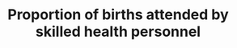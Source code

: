 ---
actual_indicator_available: Proportion of births attended by skilled health personnel
actual_indicator_available_description: Represents the percentage of all births attended
  by a doctor of medicine, doctor of osteopathy, certified nurse-midwife, or other
  midwife
comments_and_limitations: Data currently available through 2016
data_non_statistical: false
date_of_national_source_publication: September, 2017
goal_meta_link: http://unstats.un.org/sdgs/files/metadata-compilation/Metadata-Goal-3.pdf
graph: longitudinal
graph_title: Percentage of US births attended by by skilled health personnel
graph_type: line
has_metadata: true
indicator: 3.1.2
indicator_definition: Percentage of live births attended by skilled health personnel
  during a specified time period.
indicator_name: Proportion of births attended by skilled health personnel
indicator_sort_order: 03-01-02
indicator_variable: proportion_births_attended_byskilled
layout: indicator
method_of_computation: 'Number of births attended by skilled health personnel (doctors,
  nurses or midwives) trained in providing life_saving obstetric care, including giving
  the necessary supervision, care and advice to women during pregnancy, childbirth
  and the postpartum period, to conduct deliveries on their own, and to care for newborns
  / The total number of live births in the same period Method of measurement  Definition
  of skilled birth attendant varies between countries. The percentage of births attended
  by skilled health personnel is calculated as the number of births attended by skilled
  health personnel (doctors, nurses or midwives) expressed as a percentage of the
  total number of births in the same period. Births attended by skilled health personnel
  = (number of births attended by skilled health personnel)/(total number of live
  births) x 100. In household surveys, such as DHS, MICS and RHS, the respondent is
  asked about each live birth and who helped during delivery for a period up to five
  years before the interview.'''' Service/facility records could be used where a high
  proportion of births occur in health facilities and are therefore recorded. Method
  of estimation Data for global monitoring are reported by UNICEF and WHO. These agencies
  obtain the data - both survey and registry data '' from national sources. Before
  data can be included in the global databases, UNICEF and WHO undertake a process
  of data verification that includes correspondence with field offices to clarify
  any questions. In terms of survey data, some survey reports may present a total
  percentage of births attended by a type of provider that does not conform to the
  MDG definition (e.g. total includes providers who are not considered skilled, such
  as community health workers). In this case, the percentage delivered by a physician,
  nurse or midwife are totalled and entered into the global database as the MDG estimate.''''
  Predominant type of statistics: adjusted'
national_geographical_coverage: United States
periodicity: Annual
permalink: /3-1-2/
published: true
reporting_status: complete
scheduled_update_by_national_source: September, 2018
sdg_goal: 3
source_active_1: true
source_agency_staff_email_1: ambranum@cdc.gov
source_agency_staff_name_1: Reproductive Health Statistics, Division of Vital Statistics,
  National Center for Health Statistics
source_agency_survey_dataset_1: National Center for Health Statistics/Final natality
  data
source_notes_1: null
source_organisation_1: National Center for Health Statistics/Final natality data
source_title_1: null
source_url_1: http://www.cdc.gov/nchs/data_access/vitalstatsonline.htm
target: By 2030, reduce the global maternal mortality ratio to less than 70 per 100,000
  live births.
target_id: '3.1'
title: Proportion of births attended by skilled health personnel
un_custodial_agency: 'UNICEF (Partnering Agencies: WHO, UNFPA)'
un_designated_tier: '1'
us_method_of_computation: Number of births attended by a doctor of medicine, doctor
  of osteopathy, certified nurse-midwife or other midwife divided by total number
  of births expressed per 100 births.
variable_description: null
variable_notes: null
---